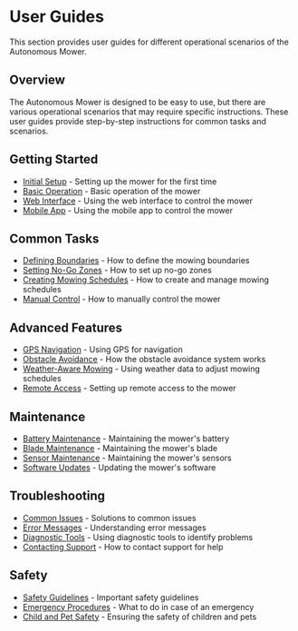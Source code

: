 # User Guides

This section provides user guides for different operational scenarios of the Autonomous Mower.

## Overview

The Autonomous Mower is designed to be easy to use, but there are various operational scenarios that may require specific instructions. These user guides provide step-by-step instructions for common tasks and scenarios.

## Getting Started

- [Initial Setup](initial_setup.md) - Setting up the mower for the first time
- [Basic Operation](basic_operation.md) - Basic operation of the mower
- [Web Interface](web_interface.md) - Using the web interface to control the mower
- [Mobile App](mobile_app.md) - Using the mobile app to control the mower

## Common Tasks

- [Defining Boundaries](defining_boundaries.md) - How to define the mowing boundaries
- [Setting No-Go Zones](setting_no_go_zones.md) - How to set up no-go zones
- [Creating Mowing Schedules](creating_mowing_schedules.md) - How to create and manage mowing schedules
- [Manual Control](manual_control.md) - How to manually control the mower

## Advanced Features

- [GPS Navigation](gps_navigation.md) - Using GPS for navigation
- [Obstacle Avoidance](obstacle_avoidance.md) - How the obstacle avoidance system works
- [Weather-Aware Mowing](weather_aware_mowing.md) - Using weather data to adjust mowing schedules
- [Remote Access](remote_access.md) - Setting up remote access to the mower

## Maintenance

- [Battery Maintenance](battery_maintenance.md) - Maintaining the mower's battery
- [Blade Maintenance](blade_maintenance.md) - Maintaining the mower's blade
- [Sensor Maintenance](sensor_maintenance.md) - Maintaining the mower's sensors
- [Software Updates](software_updates.md) - Updating the mower's software

## Troubleshooting

- [Common Issues](common_issues.md) - Solutions to common issues
- [Error Messages](error_messages.md) - Understanding error messages
- [Diagnostic Tools](diagnostic_tools.md) - Using diagnostic tools to identify problems
- [Contacting Support](contacting_support.md) - How to contact support for help

## Safety

- [Safety Guidelines](safety_guidelines.md) - Important safety guidelines
- [Emergency Procedures](emergency_procedures.md) - What to do in case of an emergency
- [Child and Pet Safety](child_pet_safety.md) - Ensuring the safety of children and pets